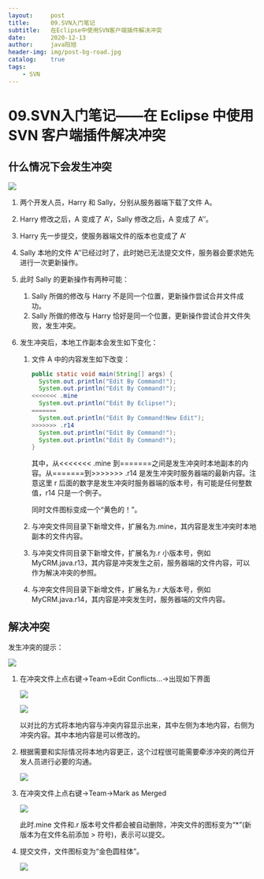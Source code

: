 ```yaml
---
layout:     post
title:      09.SVN入门笔记
subtitle:   在Eclipse中使用SVN客户端插件解决冲突
date:       2020-12-13
author:     java阳旭
header-img: img/post-bg-road.jpg
catalog:    true
tags:
    - SVN
---
```

# 09.SVN入门笔记——在 Eclipse 中使用 SVN 客户端插件解决冲突

## 什么情况下会发生冲突

![](/img-post/2020-12-13-svn-ln-introduction/02-35.jpg)

1. 两个开发人员，Harry 和 Sally，分别从服务器端下载了文件 A。

2. Harry 修改之后，A 变成了 A’，Sally 修改之后，A 变成了 A’’。

3. Harry 先一步提交，使服务器端文件的版本也变成了 A’

4. Sally 本地的文件 A’’已经过时了，此时她已无法提交文件，服务器会要求她先进行一次更新操作。

5. 此时 Sally 的更新操作有两种可能： 

   1. Sally 所做的修改与 Harry 不是同一个位置，更新操作尝试合并文件成功。
   2. Sally 所做的修改与 Harry 恰好是同一个位置，更新操作尝试合并文件失败，发生冲突。

6. 发生冲突后，本地工作副本会发生如下变化：

   1. 文件 A 中的内容发生如下改变：

      ```java
      public static void main(String[] args) { 
      	System.out.println("Edit By Command!"); 
      	System.out.println("Edit By Command!");
      <<<<<<< .mine
      	System.out.println("Edit By Eclipse!");
      =======
      	System.out.println("Edit By Command!New Edit");
      >>>>>>> .r14
      	System.out.println("Edit By Command!"); 
      	System.out.println("Edit By Command!");
      }
      ```

      其中，从<<<<<<< .mine 到=======之间是发生冲突时本地副本的内容。从=======到>>>>>>> .r14 是发生冲突时服务器端的最新内容。注意这里 r 后面的数字是发生冲突时服务器端的版本号，有可能是任何整数值，r14 只是一个例子。

      同时文件图标变成一个“黄色的！”。

   2. 与冲突文件同目录下新增文件，扩展名为.mine，其内容是发生冲突时本地副本的文件内容。

   3. 与冲突文件同目录下新增文件，扩展名为.r 小版本号，例如 MyCRM.java.r13，其内容是冲突发生之前，服务器端的文件内容，可以作为解决冲突的参照。

   4. 与冲突文件同目录下新增文件，扩展名为.r 大版本号，例如 MyCRM.java.r14，其内容是冲突发生时，服务器端的文件内容。

## 解决冲突

发生冲突的提示：

![](/img-post/2020-12-13-svn-ln-introduction/a-09-01.png)

1. 在冲突文件上点右键→Team→Edit Conflicts...→出现如下界面

   ![](/img-post/2020-12-13-svn-ln-introduction/a-09-02.png)

   ![](/img-post/2020-12-13-svn-ln-introduction/a-09-03.png)

   以对比的方式将本地内容与冲突内容显示出来，其中左侧为本地内容，右侧为冲突内容。其中本地内容是可以修改的。

2. 根据需要和实际情况将本地内容更正，这个过程很可能需要牵涉冲突的两位开发人员进行必要的沟通。

   ![](/img-post/2020-12-13-svn-ln-introduction/a-09-04.png)

   

3. 在冲突文件上点右键→Team→Mark as Merged

   ![](/img-post/2020-12-13-svn-ln-introduction/a-09-05.png)

   此时.mine 文件和.r 版本号文件都会被自动删除，冲突文件的图标变为“*”(新版本为在文件名前添加 > 符号)，表示可以提交。

4. 提交文件，文件图标变为“金色圆柱体”。

   ![](/img-post/2020-12-13-svn-ln-introduction/a-09-06.png)

   